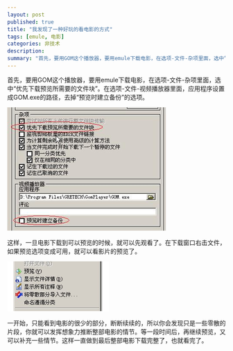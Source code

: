 ```yaml
---
layout: post
published: true
title: "我发现了一种好玩的看电影的方式"
tags: [emule, 电影]
categories: 非技术    
description: 
summary: "首先，要用GOM这个播放器，要用emule下载电影，在选项-文件-杂项里面，选中“优先下载预览所需要的文件块”。在选项-文件-视频播放器里面，应用程序设置成GOM.exe的路径，去掉“预览时建立备份”的选项。   这样，一旦电影下载到可以预"
---
```

首先，要用GOM这个播放器，要用emule下载电影，在选项-文件-杂项里面，选中“优先下载预览所需要的文件块”。在选项-文件-视频播放器里面，应用程序设置成GOM.exe的路径，去掉“预览时建立备份”的选项。  
  


[![emule_special-776191.jpg][]][emule_special-776191.jpg 1] 

这样，一旦电影下载到可以预览的时候，就可以先观看了。在下载窗口右击文件，如果预览选项变成可用，就可以看影片的预览了。

  
[![emule_special2-712422.jpg][]][emule_special2-712422.jpg 1] 

一开始，只能看到电影的很少的部分，断断续续的，所以你会发现只是一些零散的片段，你就可以发挥想象力推断整部电影的情节。等一段时间后，再继续预览，又可以补充一些情节。这样一直做到最后整部电影下载完整了，也就看完了。


[emule_special-776191.jpg]: /images/emule_special-776191.jpg
[emule_special-776191.jpg 1]: /images/emule_special-776193.jpg
[emule_special2-712422.jpg]: /images/emule_special2-712422.jpg
[emule_special2-712422.jpg 1]: /images/emule_special2-712423.jpg